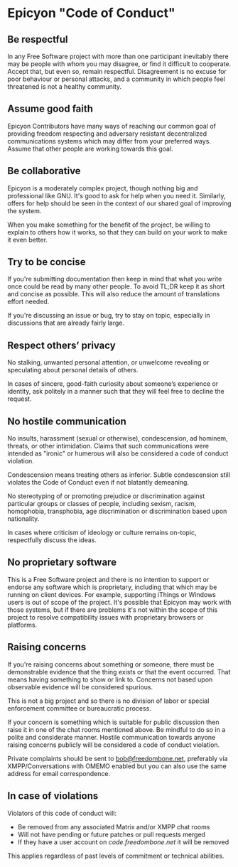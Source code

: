 # Epicyon "Code of Conduct"

## Be respectful

In any Free Software project with more than one participant inevitably there may be people with whom you may disagree, or find it difficult to cooperate. Accept that, but even so, remain respectful. Disagreement is no excuse for poor behaviour or personal attacks, and a community in which people feel threatened is not a healthy community.

## Assume good faith

Epicyon Contributors have many ways of reaching our common goal of providing freedom respecting and adversary resistant decentralized communications systems which may differ from your preferred ways. Assume that other people are working towards this goal.

## Be collaborative

Epicyon is a moderately complex project, though nothing big and professional like GNU. It's good to ask for help when you need it. Similarly, offers for help should be seen in the context of our shared goal of improving the system.

When you make something for the benefit of the project, be willing to explain to others how it works, so that they can build on your work to make it even better.

## Try to be concise

If you're submitting documentation then keep in mind that what you write once could be read by many other people. To avoid TL;DR keep it as short and concise as possible. This will also reduce the amount of translations effort needed.

If you're discussing an issue or bug, try to stay on topic, especially in discussions that are already fairly large.

## Respect others’ privacy

No stalking, unwanted personal attention, or unwelcome revealing or speculating about personal details of others.

In cases of sincere, good-faith curiosity about someone’s experience or identity, ask politely in a manner such that they will feel free to decline the request.

## No hostile communication

No insults, harassment (sexual or otherwise), condescension, ad hominem, threats, or other intimidation. Claims that such communications were intended as "ironic" or humerous will also be considered a code of conduct violation.

Condescension means treating others as inferior. Subtle condescension still violates the Code of Conduct even if not blatantly demeaning.

No stereotyping of or promoting prejudice or discrimination against particular groups or classes of people, including sexism, racism, homophobia, transphobia, age discrimination or discrimination based upon nationality.

In cases where criticism of ideology or culture remains on-topic, respectfully discuss the ideas.

## No proprietary software

This is a Free Software project and there is no intention to support or endorse any software which is proprietary, including that which may be running on client devices. For example, supporting iThings or Windows users is out of scope of the project. It's possible that Epicyon may work with those systems, but if there are problems it's not within the scope of this project to resolve compatibility issues with proprietary browsers or platforms.

## Raising concerns

If you're raising concerns about something or someone, there must be demonstrable evidence that the thing exists or that the event occurred. That means having something to show or link to. Concerns not based upon observable evidence will be considered spurious.

This is not a big project and so there is no division of labor or special enforcement committee or bureaucratic process.

If your concern is something which is suitable for public discussion then raise it in one of the chat rooms mentioned above. Be mindful to do so in a polite and considerate manner. Hostile communication towards anyone raising concerns publicly will be considered a code of conduct violation.

Private complaints should be sent to bob@freedombone.net, preferably via XMPP/Conversations with OMEMO enabled but you can also use the same address for email correspondence.

## In case of violations

Violators of this code of conduct will:

 * Be removed from any associated Matrix and/or XMPP chat rooms
 * Will not have pending or future patches or pull requests merged
 * If they have a user account on *code.freedombone.net* it will be removed

This applies regardless of past levels of commitment or technical abilities.
